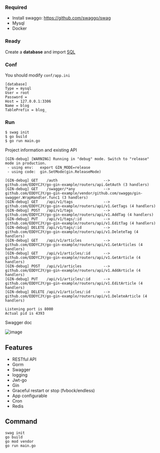 ### Required

- Install swaggo: https://github.com/swaggo/swag
- Mysql
- Docker

### Ready

Create a **database** and import [SQL](/docs/sql/blog.sql)

### Conf

You should modify `conf/app.ini`

```
[database]
Type = mysql
User = root
Password =
Host = 127.0.0.1:3306
Name = blog
TablePrefix = blog_

```

### Run
```
$ swag init
$ go build
$ go run main.go 
```

Project information and existing API

```
[GIN-debug] [WARNING] Running in "debug" mode. Switch to "release" mode in production.
 - using env:	export GIN_MODE=release
 - using code:	gin.SetMode(gin.ReleaseMode)

[GIN-debug] GET    /auth                     --> github.com/EDDYCJY/go-gin-example/routers/api.GetAuth (3 handlers)
[GIN-debug] GET    /swagger/*any             --> github.com/EDDYCJY/go-gin-example/vendor/github.com/swaggo/gin-swagger.WrapHandler.func1 (3 handlers)
[GIN-debug] GET    /api/v1/tags              --> github.com/EDDYCJY/go-gin-example/routers/api/v1.GetTags (4 handlers)
[GIN-debug] POST   /api/v1/tags              --> github.com/EDDYCJY/go-gin-example/routers/api/v1.AddTag (4 handlers)
[GIN-debug] PUT    /api/v1/tags/:id          --> github.com/EDDYCJY/go-gin-example/routers/api/v1.EditTag (4 handlers)
[GIN-debug] DELETE /api/v1/tags/:id          --> github.com/EDDYCJY/go-gin-example/routers/api/v1.DeleteTag (4 handlers)
[GIN-debug] GET    /api/v1/articles          --> github.com/EDDYCJY/go-gin-example/routers/api/v1.GetArticles (4 handlers)
[GIN-debug] GET    /api/v1/articles/:id      --> github.com/EDDYCJY/go-gin-example/routers/api/v1.GetArticle (4 handlers)
[GIN-debug] POST   /api/v1/articles          --> github.com/EDDYCJY/go-gin-example/routers/api/v1.AddArticle (4 handlers)
[GIN-debug] PUT    /api/v1/articles/:id      --> github.com/EDDYCJY/go-gin-example/routers/api/v1.EditArticle (4 handlers)
[GIN-debug] DELETE /api/v1/articles/:id      --> github.com/EDDYCJY/go-gin-example/routers/api/v1.DeleteArticle (4 handlers)

Listening port is 8000
Actual pid is 4393
```
Swagger doc

![image](https://i.imgur.com/bVRLTP4.jpg)

## Features

- RESTful API
- Gorm
- Swagger
- logging
- Jwt-go
- Gin
- Graceful restart or stop (fvbock/endless)
- App configurable
- Cron
- Redis

## Command
```
swag init
go build
go mod vendor
go run main.go
```